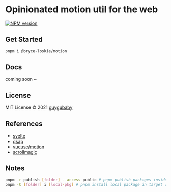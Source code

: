 # Opinionated motion util for the web

[![NPM version](https://img.shields.io/npm/v/@bryce-loskie/motion?color=a1b858&label=)](https://www.npmjs.com/package/@bryce-loskie/motion)

## Get Started

```bash
pnpm i @bryce-loskie/motion
```

## Docs

coming soon ~

## License

MIT License © 2021 [guygubaby](https://github.com/guygubaby)

## References

- [svelte](https://svelte.dev/)
- [gsap](https://www.npmjs.com/package/gsap)
- [vueuse/motion](https://github.com/vueuse/motion)
- [scrollmagic](https://www.npmjs.com/package/scrollmagic)

## Notes

```bash
pnpm -r publish [folder] --access public # pnpm publish packages inside [folder]
pnpm -C [folder] i [local-pkg] # pnpm install local package in target [folder] explicit
```

